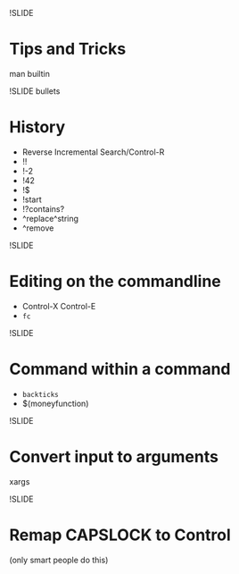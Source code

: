 !SLIDE
# Tips and Tricks
man builtin


!SLIDE bullets
# History

* Reverse Incremental Search/Control-R
* !!
* !-2
* !42
* !$
* !start
* !?contains?
* ^replace^string
* ^remove


!SLIDE
# Editing on the commandline
* Control-X Control-E
* `fc`

!SLIDE
# Command within a command
* `backticks`
* $(moneyfunction)

!SLIDE
# Convert input to arguments
xargs

!SLIDE
# Remap CAPSLOCK to Control
(only smart people do this)
